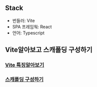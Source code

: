 ## Stack

- 번들러: Vite
- SPA 프레임웍: React
- 언어: Typescript

## Vite알아보고 스캐폴딩 구성하기

### [Vite 특징알아보기](vite.md)

### [스캐폴딩 구성하기](vite-tutorial.md)
